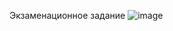 Экзаменационное задание
![image](https://github.com/vokelilekov/221_3210_Lilekov/assets/87997861/5719a016-9e1e-49f5-9e0b-158228578d2b)
